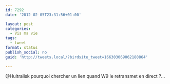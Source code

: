 ```yaml
---
id: 7292
date: '2012-02-05T23:31:56+01:00'

layout: post
categories:
  - Vis ma vie
tags:
  - tweet
format: status
publish_social: no
guid: 'http://tweets.local/?birdsite_tweet=166303069062180864'

---
```


@Hultralisk pourquoi chercher un lien quand W9 le retransmet en direct ?…